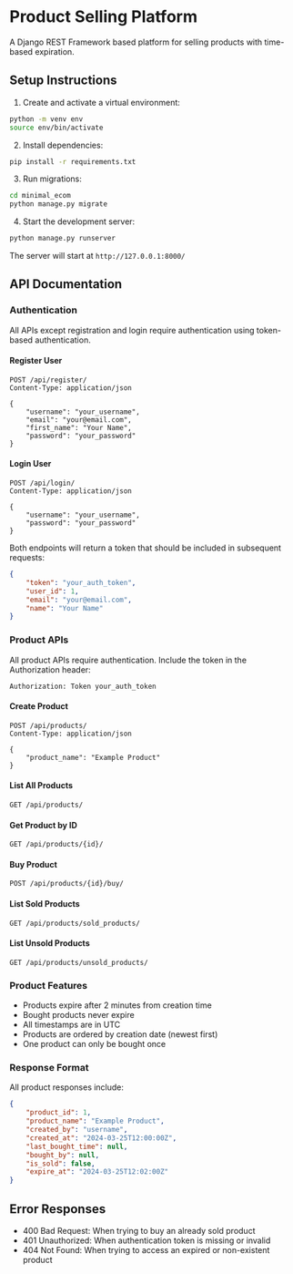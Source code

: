 # Product Selling Platform

A Django REST Framework based platform for selling products with time-based expiration.

## Setup Instructions

1. Create and activate a virtual environment:
```bash
python -m venv env
source env/bin/activate
```

2. Install dependencies:
```bash
pip install -r requirements.txt
```

3. Run migrations:
```bash
cd minimal_ecom
python manage.py migrate
```

4. Start the development server:
```bash
python manage.py runserver
```

The server will start at `http://127.0.0.1:8000/`

## API Documentation

### Authentication

All APIs except registration and login require authentication using token-based authentication.

#### Register User
```http
POST /api/register/
Content-Type: application/json

{
    "username": "your_username",
    "email": "your@email.com",
    "first_name": "Your Name",
    "password": "your_password"
}
```

#### Login User
```http
POST /api/login/
Content-Type: application/json

{
    "username": "your_username",
    "password": "your_password"
}
```

Both endpoints will return a token that should be included in subsequent requests:
```json
{
    "token": "your_auth_token",
    "user_id": 1,
    "email": "your@email.com",
    "name": "Your Name"
}
```

### Product APIs

All product APIs require authentication. Include the token in the Authorization header:
```
Authorization: Token your_auth_token
```

#### Create Product
```http
POST /api/products/
Content-Type: application/json

{
    "product_name": "Example Product"
}
```

#### List All Products
```http
GET /api/products/
```

#### Get Product by ID
```http
GET /api/products/{id}/
```

#### Buy Product
```http
POST /api/products/{id}/buy/
```

#### List Sold Products
```http
GET /api/products/sold_products/
```

#### List Unsold Products
```http
GET /api/products/unsold_products/
```

### Product Features

- Products expire after 2 minutes from creation time
- Bought products never expire
- All timestamps are in UTC
- Products are ordered by creation date (newest first)
- One product can only be bought once

### Response Format

All product responses include:
```json
{
    "product_id": 1,
    "product_name": "Example Product",
    "created_by": "username",
    "created_at": "2024-03-25T12:00:00Z",
    "last_bought_time": null,
    "bought_by": null,
    "is_sold": false,
    "expire_at": "2024-03-25T12:02:00Z"
}
```

## Error Responses

- 400 Bad Request: When trying to buy an already sold product
- 401 Unauthorized: When authentication token is missing or invalid
- 404 Not Found: When trying to access an expired or non-existent product